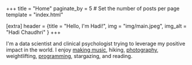 +++
title = "Home"
paginate_by = 5 # Set the number of posts per page
template = "index.html"

[extra]
header = {title = "Hello, I'm Hadi!", img = "img/main.jpeg", img_alt = "Hadi Chaudhri" }
+++

I'm a data scientist and clinical psychologist trying to leverage my positive impact in the world. I enjoy [making music](https://soundcloud.com/oskerwyld/sets/ii_album), hiking, [photography](https://instagram.com/oskerwyld), weightlifting, [programming](https://github.com/welpo), stargazing, and reading.
